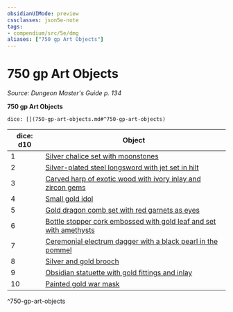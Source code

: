 ```yaml
---
obsidianUIMode: preview
cssclasses: json5e-note
tags:
- compendium/src/5e/dmg
aliases: ["750 gp Art Objects"]
---
```

# 750 gp Art Objects
*Source: Dungeon Master's Guide p. 134* 

**750 gp Art Objects**

`dice: [](750-gp-art-objects.md#^750-gp-art-objects)`

| dice: d10 | Object |
|-----------|--------|
| 1 | [Silver chalice set with moonstones](/Systems/5e/items/silver-chalice-set-with-moonstones.md) |
| 2 | [Silver-plated steel longsword with jet set in hilt](/Systems/5e/items/silver-plated-steel-longsword-with-jet-set-in-hilt.md) |
| 3 | [Carved harp of exotic wood with ivory inlay and zircon gems](/Systems/5e/items/carved-harp-of-exotic-wood-with-ivory-inlay-and-zircon-gems.md) |
| 4 | [Small gold idol](/Systems/5e/items/small-gold-idol.md) |
| 5 | [Gold dragon comb set with red garnets as eyes](/Systems/5e/items/gold-dragon-comb-set-with-red-garnets-as-eyes.md) |
| 6 | [Bottle stopper cork embossed with gold leaf and set with amethysts](/Systems/5e/items/bottle-stopper-cork-embossed-with-gold-leaf-and-set-with-amethysts.md) |
| 7 | [Ceremonial electrum dagger with a black pearl in the pommel](/Systems/5e/items/ceremonial-electrum-dagger-with-a-black-pearl-in-the-pommel.md) |
| 8 | [Silver and gold brooch](/Systems/5e/items/silver-and-gold-brooch.md) |
| 9 | [Obsidian statuette with gold fittings and inlay](/Systems/5e/items/obsidian-statuette-with-gold-fittings-and-inlay.md) |
| 10 | [Painted gold war mask](/Systems/5e/items/painted-gold-war-mask.md) |
^750-gp-art-objects